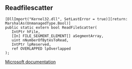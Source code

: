 ## Readfilescatter

```
[DllImport("Kernel32.dll", SetLastError = true)][return: MarshalAs(UnmanagedType.Bool)]
public static extern bool ReadFileScatter(
   IntPtr hFile,
   [In] FILE_SEGMENT_ELEMENT[] aSegmentArray,
   uint nNumberOfBytesToRead,
   IntPtr lpReserved,
   ref OVERLAPPED lpOverlapped
);
```

[Microsoft documentation](https://docs.microsoft.com/en-us/windows/win32/api/fileapi/nf-fileapi-readfilescatter)
